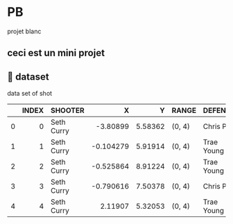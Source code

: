 # PB
projet blanc
## ceci est un mini projet 


##  :file_folder: dataset

data set of shot


|    |   INDEX | SHOOTER    |         X |       Y | RANGE   | DEFENDER   | SCORE   |
|---:|--------:|:-----------|----------:|--------:|:--------|:-----------|:--------|
|  0 |       0 | Seth Curry | -3.80899  | 5.58362 | (0, 4)  | Chris Paul | MADE    |
|  1 |       1 | Seth Curry | -0.104279 | 5.91914 | (0, 4)  | Trae Young | MADE    |
|  2 |       2 | Seth Curry | -0.525864 | 8.91224 | (0, 4)  | Trae Young | MADE    |
|  3 |       3 | Seth Curry | -0.790616 | 7.50378 | (0, 4)  | Chris Paul | MADE    |
|  4 |       4 | Seth Curry |  2.11907  | 5.32053 | (0, 4)  | Trae Young | MADE    |
